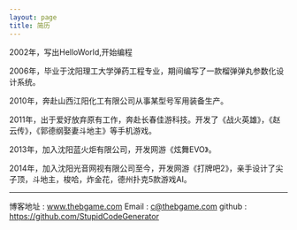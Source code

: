```yaml
---
layout: page
title: 简历
---
```


2002年，写出HelloWorld,开始编程

2006年，毕业于沈阳理工大学弹药工程专业，期间编写了一款榴弹弹丸参数化设计系统。

2010年，奔赴山西江阳化工有限公司从事某型号军用装备生产。

2011年，出于爱好放弃原有工作，奔赴长春佳游科技。开发了《战火英雄》，《赵云传》，《郭德纲娶妻斗地主》等手机游戏。

2013年，加入沈阳蓝火炬有限公司，开发网游《炫舞EVO》。

2014年，加入沈阳光音网视有限公司至今，开发网游《打牌吧2》，亲手设计了尖子顶，斗地主，梭哈，炸金花，德州扑克5款游戏AI。

---

博客地址 : www.thebgame.com
Email : c@thebgame.com
github : https://github.com/StupidCodeGenerator